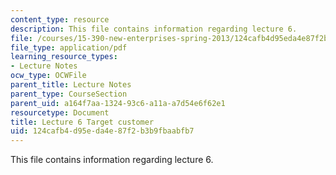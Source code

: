 ```yaml
---
content_type: resource
description: This file contains information regarding lecture 6.
file: /courses/15-390-new-enterprises-spring-2013/124cafb4d95eda4e87f2b3b9fbaabfb7_MIT15_390S13_lec06.pdf
file_type: application/pdf
learning_resource_types:
- Lecture Notes
ocw_type: OCWFile
parent_title: Lecture Notes
parent_type: CourseSection
parent_uid: a164f7aa-1324-93c6-a11a-a7d54e6f62e1
resourcetype: Document
title: Lecture 6 Target customer
uid: 124cafb4-d95e-da4e-87f2-b3b9fbaabfb7
---
```

This file contains information regarding lecture 6.

